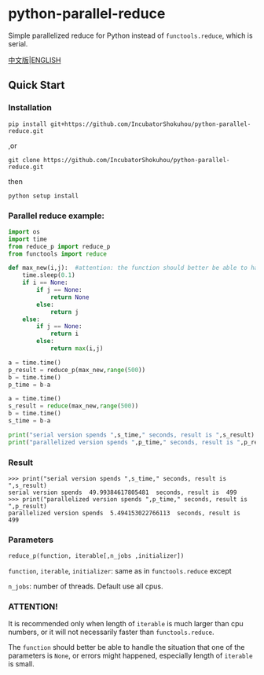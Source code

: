python-parallel-reduce  
==================
Simple parallelized reduce for Python instead of `functools.reduce`, which is serial.

[中文版](https://github.com/IncubatorShokuhou/python-parallel-reduce/blob/master/README_zh.md)|[ENGLISH](https://github.com/IncubatorShokuhou/python-parallel-reduce/blob/master/README.md)

Quick Start
-----------

### Installation

```shell
pip install git+https://github.com/IncubatorShokuhou/python-parallel-reduce.git
```
,or
```shell
git clone https://github.com/IncubatorShokuhou/python-parallel-reduce.git
```
then
```
python setup install
```
### Parallel reduce example:

```python
import os
import time
from reduce_p import reduce_p
from functools import reduce

def max_new(i,j):  #attention: the function should better be able to handle with a None parameter
    time.sleep(0.1)
    if i == None:
        if j == None:
            return None
        else:
            return j
    else:
        if j == None:
            return i
        else:
            return max(i,j)

a = time.time()
p_result = reduce_p(max_new,range(500))
b = time.time()
p_time = b-a

a = time.time()
s_result = reduce(max_new,range(500))
b = time.time()
s_time = b-a

print("serial version spends ",s_time," seconds, result is ",s_result)
print("parallelized version spends ",p_time," seconds, result is ",p_result)
```

### Result  
```
>>> print("serial version spends ",s_time," seconds, result is ",s_result)
serial version spends  49.99384617805481  seconds, result is  499
>>> print("parallelized version spends ",p_time," seconds, result is ",p_result)
parallelized version spends  5.494153022766113  seconds, result is  499
```

### Parameters
```python
reduce_p(function, iterable[,n_jobs ,initializer])
```
`function`, `iterable`, `initializer`: same as in `functools.reduce`   except

`n_jobs`: number of threads. Default use all cpus.

### ATTENTION!
It is recommended only when length of `iterable` is much larger than cpu numbers, or it will not necessarily faster than `functools.reduce`.

The `function` should better be able to handle the situation that one of the parameters is `None`, or errors might happened, especially length of `iterable` is small.